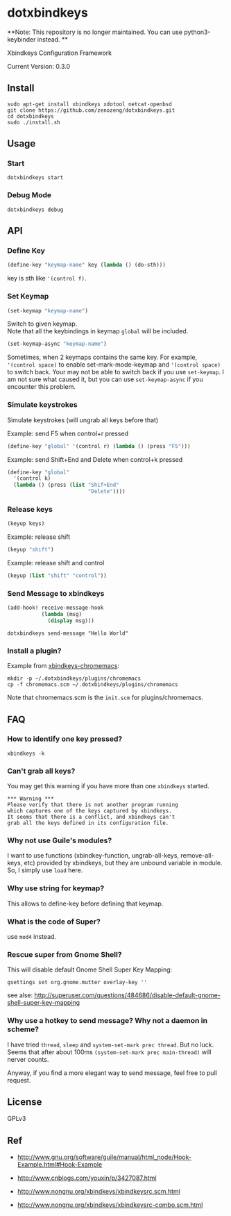 # dotxbindkeys

**Note: This repository is no longer maintained.  You can use python3-keybinder instead.  **

Xbindkeys Configuration Framework

Current Version: 0.3.0

## Install

```
sudo apt-get install xbindkeys xdotool netcat-openbsd
git clone https://github.com/zenozeng/dotxbindkeys.git
cd dotxbindkeys
sudo ./install.sh
```

## Usage

### Start

`dotxbindkeys start`

### Debug Mode

`dotxbindkeys debug`

## API

### Define Key

```scheme
(define-key "keymap-name" key (lambda () (do-sth)))
```

key is sth like `'(control f)`.

### Set Keymap

```scheme
(set-keymap "keymap-name")
```

Switch to given keymap.  
Note that all the keybindings in keymap `global` will be included.

```scheme
(set-keymap-async "keymap-name")
```

Sometimes, when 2 keymaps contains the same key.
For example, `'(control space)` to enable set-mark-mode-keymap
and `'(control space)` to switch back.
Your may not be able to switch back if you use `set-keymap`.
I am not sure what caused it, but you can use `set-keymap-async`
if you encounter this problem.

### Simulate keystrokes

Simulate keystrokes (will ungrab all keys before that)

Example: send F5 when control+r pressed

```scheme
(define-key "global" '(control r) (lambda () (press "F5")))
```

Example: send Shift+End and Delete when control+k pressed

```scheme
(define-key "global"
  '(control k)
  (lambda () (press (list "Shif+End"
                          "Delete"))))
```

### Release keys

```scheme
(keyup keys)
```

Example: release shift

```scheme
(keyup "shift")
```

Example: release shift and control

```scheme
(keyup (list "shift" "control"))
```

### Send Message to xbindkeys

```scheme
(add-hook! receive-message-hook
           (lambda (msg)
             (display msg)))
```

```shell
dotxbindkeys send-message "Hello World"
```

### Install a plugin?

Example from [xbindkeys-chromemacs](https://github.com/zenozeng/xbindkeys-chromemacs):

```
mkdir -p ~/.dotxbindkeys/plugins/chromemacs
cp -f chromemacs.scm ~/.dotxbindkeys/plugins/chromemacs
```

Note that chromemacs.scm is the `init.scm` for plugins/chromemacs.

## FAQ

### How to identify one key pressed?

`xbindkeys -k`

### Can't grab all keys?

You may get this warning if you have more than one `xbindkeys` started.

```
*** Warning ***
Please verify that there is not another program running
which captures one of the keys captured by xbindkeys.
It seems that there is a conflict, and xbindkeys can't
grab all the keys defined in its configuration file.
```

### Why not use Guile's modules?

I want to use functions (xbindkey-function, ungrab-all-keys, remove-all-keys, etc) provided by xbindkeys, but they are unbound variable in module. So, I simply use `load` here.

### Why use string for keymap?

This allows to define-key before defining that keymap.

### What is the code of Super?

use `mod4` instead.

### Rescue super from Gnome Shell?

This will disable default Gnome Shell Super Key Mapping:

`gsettings set org.gnome.mutter overlay-key ''`

see alse: http://superuser.com/questions/484686/disable-default-gnome-shell-super-key-mapping

### Why use a hotkey to send message? Why not a daemon in scheme?

I have tried `thread`, `sleep` and `system-set-mark prec thread`. But no luck.
Seems that after about 100ms `(system-set-mark prec main-thread)` will nerver counts.

Anyway, if you find a more elegant way to send message, feel free to pull request.

## License

GPLv3

## Ref

- http://www.gnu.org/software/guile/manual/html_node/Hook-Example.html#Hook-Example

- http://www.cnblogs.com/youxin/p/3427087.html

- http://www.nongnu.org/xbindkeys/xbindkeysrc.scm.html

- http://www.nongnu.org/xbindkeys/xbindkeysrc-combo.scm.html
